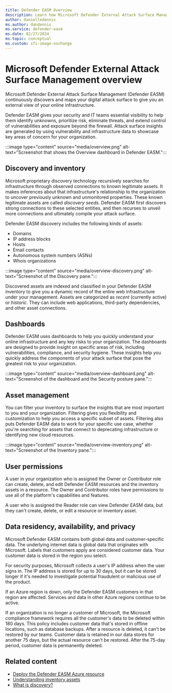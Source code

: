 ```yaml
---
title: Defender EASM Overview
description: Learn how Microsoft Defender External Attack Surface Management (Defender EASM) continuously discovers and maps your digital attack surface to give you an external view of your online infrastructure.
author: danielledennis
ms.author: dandennis
ms.service: defender-easm
ms.date: 02/27/2024
ms.topic: conceptual
ms.custom: sfi-image-nochange
---
```


# Microsoft Defender External Attack Surface Management overview

Microsoft Defender External Attack Surface Management (Defender EASM) continuously discovers and maps your digital attack surface to give you an external view of your online infrastructure.

Defender EASM gives your security and IT teams essential visibility to help them identify unknowns, prioritize risk, eliminate threats, and extend control of vulnerabilities and exposure beyond the firewall. Attack surface insights are generated by using vulnerability and infrastructure data to showcase key areas of concern for your organization.

:::image type="content" source="media/overview.png" alt-text="Screenshot that shows the Overview dashboard in Defender EASM.":::

## Discovery and inventory

Microsoft proprietary discovery technology recursively searches for infrastructure through observed connections to known legitimate assets. It makes inferences about that infrastructure's relationship to the organization to uncover previously unknown and unmonitored properties. These known legitimate assets are called *discovery seeds*. Defender EASM first discovers strong connections to these selected entities, and then recurses to unveil more connections and ultimately compile your attack surface.

Defender EASM discovery includes the following kinds of assets:

- Domains
- IP address blocks
- Hosts
- Email contacts
- Autonomous system numbers (ASNs)
- Whois organizations

:::image type="content" source="media/overview-discovery.png" alt-text="Screenshot of the Discovery pane.":::

Discovered assets are indexed and classified in your Defender EASM inventory to give you a dynamic record of the entire web infrastructure under your management. Assets are categorized as *recent* (currently active) or *historic*. They can include web applications, third-party dependencies, and other asset connections.

## Dashboards

Defender EASM uses dashboards to help you quickly understand your online infrastructure and any key risks to your organization. The dashboards are designed to provide insight on specific areas of risk, including vulnerabilities, compliance, and security hygiene. These insights help you quickly address the components of your attack surface that pose the greatest risk to your organization.

:::image type="content" source="media/overview-dashboard.png" alt-text="Screenshot of the dashboard and the Security posture pane.":::

## Asset management

You can filter your inventory to surface the insights that are most important to you and your organization. Filtering gives you flexibility and customization to help you access a specific subset of assets. Filtering also puts Defender EASM data to work for your specific use case, whether you're searching for assets that connect to deprecating infrastructure or identifying new cloud resources.

:::image type="content" source="media/overview-inventory.png" alt-text="Screenshot of the Inventory pane.":::

## User permissions

A user in your organization who is assigned the Owner or Contributor role can create, delete, and edit Defender EASM resources and the inventory assets in a resource. The Owner and Contributor roles have permissions to use all of the platform's capabilities and features.

A user who is assigned the Reader role can view Defender EASM data, but they can't create, delete, or edit a resource or inventory asset.  

## Data residency, availability, and privacy

Microsoft Defender EASM contains both global data and customer-specific data. The underlying internet data is global data that originates with Microsoft. Labels that customers apply are considered customer data. Your customer data is stored in the region you select.

For security purposes, Microsoft collects a user's IP address when the user signs in. The IP address is stored for up to 30 days, but it can be stored longer if it's needed to investigate potential fraudulent or malicious use of the product.

If an Azure region is down, only the Defender EASM customers in that region are affected. Services and data in other Azure regions continue to be active.

If an organization is no longer a customer of Microsoft, the Microsoft compliance framework requires all the customer's data to be deleted within 180 days. This policy includes customer data that's stored in offline locations, such as database backups. After a resource is deleted, it can't be restored by our teams. Customer data is retained in our data stores for another 75 days, but the actual resource can't be restored. After the 75-day period, customer data is permanently deleted.  

## Related content

- [Deploy the Defender EASM Azure resource](deploying-the-defender-easm-azure-resource.md)
- [Understanding inventory assets](understanding-inventory-assets.md)
- [What is discovery?](what-is-discovery.md)
